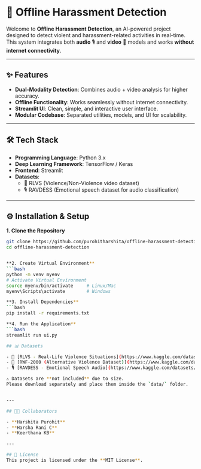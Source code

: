 # 🚨 Offline Harassment Detection  

Welcome to **Offline Harassment Detection**, an AI-powered project designed to detect violent and harassment-related activities in real-time.  
This system integrates both **audio** 🎙️ and **video** 🎥 models and works **without internet connectivity**.  

---

## ✨ Features  

- **Dual-Modality Detection**: Combines audio + video analysis for higher accuracy.  
- **Offline Functionality**: Works seamlessly without internet connectivity.  
- **Streamlit UI**: Clean, simple, and interactive user interface.  
- **Modular Codebase**: Separated utilities, models, and UI for scalability.  

---

## 🛠️ Tech Stack  

- **Programming Language**: Python 3.x  
- **Deep Learning Framework**: TensorFlow / Keras  
- **Frontend**: Streamlit  
- **Datasets**:  
  - 🎥 RLVS (Violence/Non-Violence video dataset)  
  - 🎙️ RAVDESS (Emotional speech dataset for audio classification)  

---

## ⚙️ Installation & Setup  

**1. Clone the Repository**  
```bash
git clone https://github.com/purohitharshita/offline-harassment-detection.git
cd offline-harassment-detection


**2. Create Virtual Environment**
```bash
python -m venv myenv
# Activate Virtual Environment
source myenv/bin/activate     # Linux/Mac
myenv\Scripts\activate        # Windows

**3. Install Dependencies**
```bash
pip install -r requirements.txt

**4. Run the Application**
```bash
streamlit run ui.py

## 📊 Datasets  

- 🎥 [RLVS - Real-Life Violence Situations](https://www.kaggle.com/datasets/mohamedmustafa/real-life-violence-situations-dataset)  
- 🎥 [RWF-2000 (Alternative Violence Dataset)](https://www.kaggle.com/datasets/vulamnguyen/rwf2000)  
- 🎙️ [RAVDESS - Emotional Speech Audio](https://www.kaggle.com/datasets/uwrfkaggler/ravdess-emotional-speech-audio)  

⚠️ Datasets are **not included** due to size.  
Please download separately and place them inside the `data/` folder.


---

## 👩‍💻 Collaborators  

- **Harshita Purohit**  
- **Harsha Rani C**
- **Keerthana KB**

---

## 📄 License
This project is licensed under the **MIT License**.
